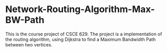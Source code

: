 # Network-Routing-Algorithm-Max-BW-Path
This is the course project of CSCE 629. The project is a implementation of the routing algorithm, using Dijkstra to find a Maximum Bandwidth Path between two vertices.
